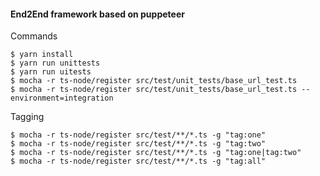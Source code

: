 #### End2End framework based on puppeteer

Commands

    $ yarn install
    $ yarn run unittests
    $ yarn run uitests
    $ mocha -r ts-node/register src/test/unit_tests/base_url_test.ts
    $ mocha -r ts-node/register src/test/unit_tests/base_url_test.ts --environment=integration


Tagging

    $ mocha -r ts-node/register src/test/**/*.ts -g "tag:one"
    $ mocha -r ts-node/register src/test/**/*.ts -g "tag:two"  
    $ mocha -r ts-node/register src/test/**/*.ts -g "tag:one|tag:two"
    $ mocha -r ts-node/register src/test/**/*.ts -g "tag:all" 